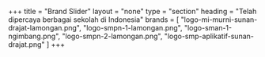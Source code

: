 +++
title = "Brand Slider"
layout = "none"
type = "section"
heading = "Telah dipercaya berbagai sekolah di Indonesia"
brands = [
  "logo-mi-murni-sunan-drajat-lamongan.png",
  "logo-smpn-1-lamongan.png",
  "logo-sman-1-ngimbang.png",
  "logo-smpn-2-lamongan.png",
  "logo-smp-aplikatif-sunan-drajat.png"
]
+++
